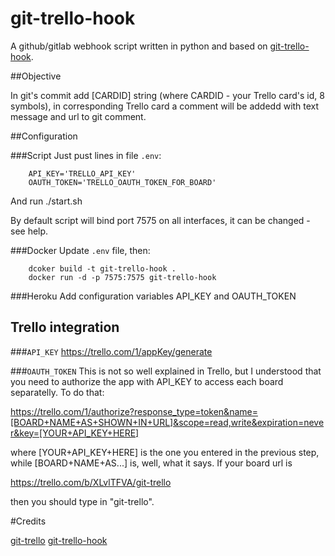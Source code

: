# git-trello-hook
A github/gitlab webhook script written in python and based on [git-trello-hook](https://github.com/hewigovens/git-trello-hook).

##Objective

In git's commit add [CARDID] string (where CARDID - your Trello card's id, 8 symbols), 
in corresponding Trello card a comment will be addedd with text message and url to git comment.

##Configuration

###Script
Just pust lines in file `.env`:

        API_KEY='TRELLO_API_KEY'
        OAUTH_TOKEN='TRELLO_OAUTH_TOKEN_FOR_BOARD'
        
And run ./start.sh

By default script will bind port 7575 on all interfaces, it can be changed - see help.

###Docker
Update `.env` file, then:

        dcoker build -t git-trello-hook .
        docker run -d -p 7575:7575 git-trello-hook

###Heroku
Add configuration variables API_KEY and OAUTH_TOKEN

## Trello integration

###`API_KEY`
https://trello.com/1/appKey/generate

###`OAUTH_TOKEN`
This is not so well explained in Trello, but I understood that you need to authorize the app with API_KEY to access each board separatelly. To do that:

https://trello.com/1/authorize?response_type=token&name=[BOARD+NAME+AS+SHOWN+IN+URL]&scope=read,write&expiration=never&key=[YOUR+API_KEY+HERE]

where [YOUR+API_KEY+HERE] is the one you entered in the previous step, while [BOARD+NAME+AS...] is, well, what it says. If your board url is 

https://trello.com/b/XLvlTFVA/git-trello

then you should type in "git-trello".

#Credits

[git-trello](https://github.com/zmilojko/git-trello)
[git-trello-hook](https://github.com/hewigovens/git-trello-hook)
